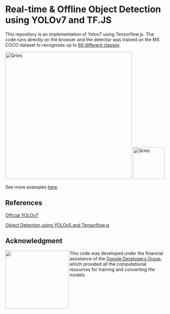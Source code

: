 
# Real-time & Offline Object Detection using YOLOv7 and TF.JS


This repository is an implementation of Yolov7 using Tensorflow.js. The code runs directly on the browser and the detector was trained on the MS COCO dataset to recognizes up to [80 different classes](https://github.com/hugozanini/yolov7-tfjs/blob/master/src/utils/labels.json).

<body> 
<img  alt="Qries"
src="https://github.com/hugozanini/yolov7-tfjs/blob/master/git-media/yolov7-tfjs-optimized.gif?raw=true"  width="400">
</body



<body> <a href="https://codesandbox.io/p/github/hugozanini/yolov7-tfjs/master?file=%2FREADME.md">
<img  alt="Qries"
src="https://raw.githubusercontent.com/hugozanini/realtime-sku-detection/main/git-media/sandbox.png"  height="100">
</a>
</body
<br>

 
 See more examples [here](https://www.youtube.com/watch?v=pBWIg80xlXE).
<br> 


## References

[Official YOLOv7](https://github.com/WongKinYiu/yolov7)

[Object Detection using YOLOv5 and Tensorflow.js](https://github.com/Hyuto/yolov5-tfjs)


## Acknowledgment

<img align="left" width="200" height="183" src="https://raw.githubusercontent.com/hugozanini/yolov7-tfjs/organizing-repo/git-media/Experts_Stickers_05.gif">This code was developed under the financial assistance of the [Google Developers Group](https://developers.google.com/community/gdg),  which provided all the computational resources for training and converting the models.

<br> 
